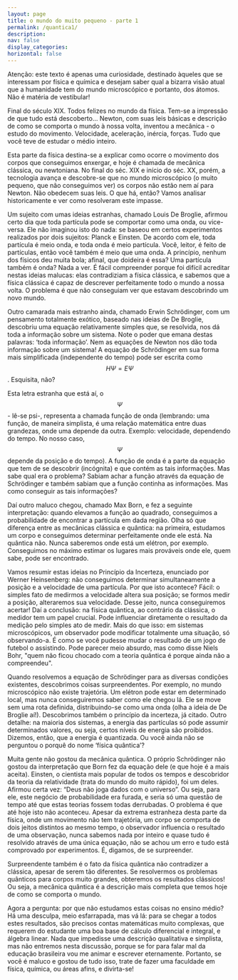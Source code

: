 ```yaml
---
layout: page
title: o mundo do muito pequeno - parte 1
permalink: /quantica1/
description: 
nav: false
display_categories:
horizontal: false
---
```


Atenção: este texto é apenas uma curiosidade, destinado àqueles que se interessam por física e química e desejam saber qual a bizarra visão atual que a humanidade tem do mundo microscópico e portanto, dos átomos. Não é matéria de vestibular!

Final do século XIX. Todos felizes no mundo da física. Tem-se a impressão de que tudo está descoberto... Newton, com suas leis básicas e descrição de como se comporta o mundo à nossa volta, inventou a mecânica - o estudo do movimento. Velocidade, aceleração, inércia, forças. Tudo que você teve de estudar o médio inteiro.

Esta parte da física destina-se a explicar como ocorre o movimento dos corpos que conseguimos enxergar, e hoje é chamada de mecânica clássica, ou newtoniana. No final do séc. XIX e início do séc. XX, porém, a tecnologia avança e descobre-se que no mundo microscópico (o muito pequeno, que não conseguimos ver) os corpos não estão nem aí para Newton. Não obedecem suas leis. O que há, então? Vamos analisar historicamente e ver como resolveram este impasse.

Um sujeito com umas ideias estranhas, chamado Louis De Broglie, afirmou certo dia que toda partícula pode se comportar como uma onda, ou vice-versa. Ele não imaginou isto do nada: se baseou em certos experimentos realizados por dois sujeitos: Planck e Einsten. De acordo com ele, toda partícula é meio onda, e toda onda é meio partícula. Você, leitor, é feito de partículas, então você também é meio que uma onda. A princípio, nenhum dos físicos deu muita bola; afinal, que doideira é essa? Uma partícula também é onda? Nada a ver. É fácil compreender porque foi difícil acreditar nestas ideias malucas: elas contradiziam a física clássica, e sabemos que a física clássica é capaz de descrever perfeitamente todo o mundo a nossa volta. O problema é que não conseguiam ver que estavam descobrindo um novo mundo.

Outro camarada mais estranho ainda, chamado Erwin Schrödinger, com um pensamento totalmente exótico, baseado nas ideias de De Broglie, descobriu uma equação relativamente simples que, se resolvida, nos dá toda a informação sobre um sistema. Note o poder que emana destas palavras: ‘toda informação’. Nem as equações de Newton nos dão toda informação sobre um sistema! A equação de Schrödinger em sua forma mais simplificada (independente do tempo) pode ser escrita como $$H\Psi=E\Psi$$. Esquisita, não?

Esta letra estranha que está aí, o $$\Psi$$ - lê-se psi-, representa a chamada função de onda (lembrando: uma função, de maneira simplista, é uma relação matemática entre duas grandezas, onde uma depende da outra. Exemplo: velocidade, dependendo do tempo. No nosso caso, $$\Psi$$ depende da posição e do tempo). A função de onda é a parte da equação que tem de se descobrir (incógnita) e que contém as tais informações. Mas sabe qual era o problema? Sabiam achar a função através da equação de Schrödinger e também sabiam que a função continha as informações. Mas como conseguir as tais informações?

Daí outro maluco chegou, chamado Max Born, e fez a seguinte interpretação: quando elevamos a função ao quadrado, conseguimos a probabilidade de encontrar a partícula em dada região. Olha só que diferença entre as mecânicas clássica e quântica: na primeira, estudamos um corpo e conseguimos determinar perfeitamente onde ele está. Na quântica não. Nunca saberemos onde está um elétron, por exemplo. Conseguimos no máximo estimar os lugares mais prováveis onde ele, quem sabe, pode ser encontrado. 

Vamos resumir estas ideias no Princípio da Incerteza, enunciado por Werner Heinsenberg: não conseguimos determinar simultaneamente a posição e a velocidade de uma partícula. Por que isto acontece? Fácil: o simples fato de medirmos a velocidade altera sua posição; se formos medir a posição, alteraremos sua velocidade. Desse jeito, nunca conseguiremos acertar! 
Daí a conclusão: na física quântica, ao contrário da clássica, o medidor tem um papel crucial. Pode influenciar diretamente o resultado da medição pelo simples ato de medir. Mais do que isso: em sistemas microscópicos, um observador pode modificar totalmente uma situação, só observando-a. É como se você pudesse mudar o resultado de um jogo de futebol o assistindo. Pode parecer meio absurdo, mas como disse Niels Bohr, "quem não ficou chocado com a teoria quântica é porque ainda não a compreendeu".

Quando resolvemos a equação de Schrödinger para as diversas condições existentes, descobrimos coisas surpreendentes. Por exemplo, no mundo microscópico não existe trajetória. Um elétron pode estar em determinado local, mas nunca conseguiremos saber como ele chegou lá. Ele se move sem uma rota definida, distribuindo-se como uma onda (olha a ideia de De Broglie aí!). Descobrimos também o princípio da incerteza, já citado. Outro detalhe: na maioria dos sistemas, a energia das partículas só pode assumir determinados valores, ou seja, certos níveis de energia são proibidos. Dizemos, então, que a energia é quantizada. Ou você ainda não se perguntou o porquê do nome ‘física quântica’?

Muita gente não gostou da mecânica quântica. O próprio Schrödinger não gostou da interpretação que Born fez da equação dele (e que hoje é a mais aceita). Einsten, o cientista mais popular de todos os tempos e descobridor da teoria da relatividade (trata do mundo do muito rápido), foi um deles. Afirmou certa vez: “Deus não joga dados com o universo”. Ou seja, para ele, este negócio de probabilidade era furada, e seria só uma questão de tempo até que estas teorias fossem todas derrubadas. O problema é que até hoje isto não aconteceu. Apesar da extrema estranheza desta parte da física, onde um movimento não tem trajetória, um corpo se comporta de dois jeitos distintos ao mesmo tempo, o observador influencia o resultado de uma observação, nunca sabemos nada por inteiro e quase tudo é resolvido através de uma única equação, não se achou um erro e tudo está comprovado por experimentos. É, digamos, de se surpreender.

Surpreendente também é o fato da física quântica não contradizer a clássica, apesar de serem tão diferentes. Se resolvermos os problemas quânticos para corpos muito grandes, obteremos os resultados clássicos! Ou seja, a mecânica quântica é a descrição mais completa que temos hoje de como se comporta o mundo.

Agora a pergunta: por que não estudamos estas coisas no ensino médio? Há uma desculpa, meio esfarrapada, mas vá lá: para se chegar a todos estes resultados, são precisos contas matemáticas muito complexas, que requerem do estudante uma boa base de cálculo diferencial e integral, e álgebra linear. Nada que impedisse uma descrição qualitativa e simplista, mas não entremos nesta discussão, porque se for para falar mal da educação brasileira vou me animar e escrever eternamente. Portanto, se você é maluco e gostou de tudo isso, trate de fazer uma faculdade em física, química, ou áreas afins, e divirta-se!